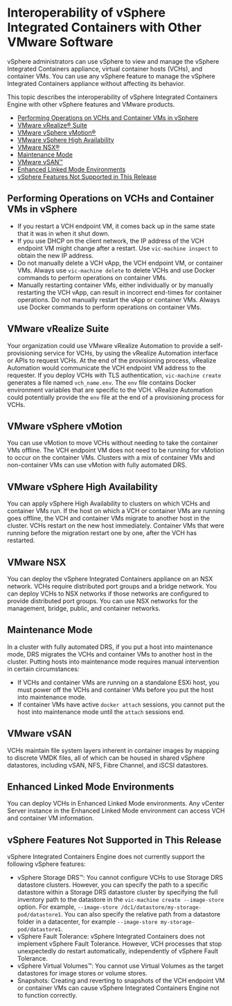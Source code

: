 # Interoperability of vSphere Integrated Containers with Other VMware Software
vSphere administrators can use vSphere to view and manage the vSphere Integrated Containers appliance, virtual container hosts (VCHs), and container VMs. You can use any vSphere feature to manage the vSphere Integrated Containers appliance without affecting its behavior.

This topic describes the interoperability of vSphere Integrated Containers Engine with other vSphere features and VMware products. 

- [Performing Operations on VCHs and Container VMs in vSphere](#vms)
- [VMware vRealize&reg; Suite](#vrealize)
- [VMware vSphere vMotion&reg;](#vmotion)
- [VMware vSphere High Availability](#ha)
- [VMware NSX&reg;](#nsx)
- [Maintenance Mode](#maintmode)
- [VMware vSAN&trade;](#vsan)
- [Enhanced Linked Mode Environments](#elm)
- [vSphere Features Not Supported in This Release](#notsupported)

## Performing Operations on VCHs and Container VMs in vSphere <a id="vms"></a>

- If you restart a VCH endpoint VM, it comes back up in the same state that it was in when it shut down. 
- If you use DHCP on the client network, the IP address of the VCH endpoint VM might change after a restart. Use `vic-machine inspect` to obtain the new IP address.
- Do not manually delete a VCH vApp, the VCH endpoint VM, or container VMs. Always use `vic-machine delete` to delete VCHs and use Docker commands to perform operations on container VMs.
- Manually restarting container VMs, either individually or by manually restarting the VCH vApp, can result in incorrect end-times for container operations. Do not manually restart the vApp or container VMs. Always use Docker commands to perform operations on container VMs.

## VMware vRealize Suite <a id="vrealize"></a>
Your organization could use VMware vRealize Automation to provide a self-provisioning service  for VCHs, by using the vRealize Automation interface or APIs to request VCHs. At the end of the provisioning process, vRealize Automation would communicate the VCH endpoint VM address to the requester. If you deploy VCHs with TLS authentication, `vic-machine create` generates a file named `vch_name.env`. The `env` file contains Docker environment variables that are specific to the VCH. vRealize Automation could potentially provide the `env` file at the end of a provisioning process for VCHs.

## VMware vSphere vMotion <a id="vmotion"></a>

You can use vMotion to move VCHs without needing to take the container VMs offline. The VCH endpoint VM does not need to be running for vMotion to occur on the container VMs. Clusters with a mix of container VMs and non-container VMs can use vMotion with fully automated DRS. 

## VMware vSphere High Availability <a id="ha"></a>

You can apply vSphere High Availability to clusters on which VCHs and container VMs run. If the host on which a VCH or container VMs are running goes offline, the VCH and container VMs migrate to another host in the cluster. VCHs restart on the new host immediately. Container VMs that were running before the migration restart one by one, after the VCH has restarted.

## VMware NSX <a id="nsx"></a>

You can deploy the vSphere Integrated Containers appliance on an NSX network. VCHs require distributed port groups and a bridge network. You can deploy VCHs to NSX networks if those networks are configured to provide distributed port groups. You can use NSX networks for the management, bridge, public, and container networks. 

## Maintenance Mode <a id="maintmode"></a>

In a cluster with fully automated DRS, if you put a host into maintenance mode, DRS migrates the VCHs and container VMs to another host in the cluster. Putting hosts into maintenance mode requires manual intervention in certain circumstances:

- If VCHs and container VMs are running on a standalone ESXi host, you must power off the VCHs and container VMs before you put the host into maintenance mode.
- If container VMs have active `docker attach` sessions, you cannot put the host into maintenance mode until the `attach` sessions end. 

## VMware vSAN <a id="vsan"></a>
VCHs maintain file system layers inherent in container images by mapping to discrete VMDK files, all of which can be housed in shared vSphere datastores, including vSAN, NFS, Fibre Channel, and iSCSI datastores.

## Enhanced Linked Mode Environments <a id="elm"></a>
You can deploy VCHs in Enhanced Linked Mode environments. Any vCenter Server instance in the Enhanced Linked Mode environment can access VCH and container VM information.

## vSphere Features Not Supported in This Release <a id="notsupported"></a>
vSphere Integrated Containers Engine does not currently support the following vSphere features:

- vSphere Storage DRS&trade;: You cannot configure VCHs to use Storage DRS datastore clusters. However, you can specify the path to a specific datastore within a Storage DRS datastore cluster by specifying the full inventory path to the datastore in the `vic-machine create --image-store` option. For example, `--image-store /dc1/datastore/my-storage-pod/datastore1`. You can also specify the relative path from a datastore folder in a datacenter, for example `--image-store my-storage-pod/datastore1`.
- vSphere Fault Tolerance: vSphere Integrated Containers does not implement vSphere Fault Tolerance. However, VCH processes that stop unexpectedly do restart automatically, independently of vSphere Fault Tolerance.
- vSphere Virtual Volumes&trade;: You cannot use Virtual Volumes as the target datastores for image stores or volume stores.
- Snapshots: Creating and reverting to snapshots of the VCH endpoint VM or container VMs can cause vSphere Integrated Containers Engine not to function correctly.